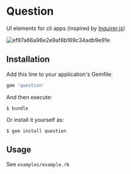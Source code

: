 # Question

UI elements for cli apps (inspired by [Inquirer.js](https://github.com/SBoudrias/Inquirer.js/))

![ef97a66a98e2e9af8b169c34adb9e91e](https://cloud.githubusercontent.com/assets/596/5766798/10489e5e-9cb9-11e4-96ae-1fd23ebab616.gif)

## Installation

Add this line to your application's Gemfile:

```ruby
gem 'question'
```

And then execute:

    $ bundle

Or install it yourself as:

    $ gem install question

## Usage

See `examples/example.rb`
